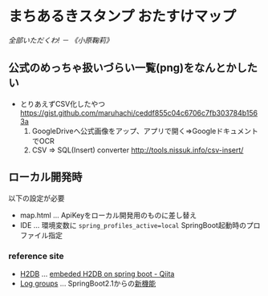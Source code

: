 # まちあるきスタンプ おたすけマップ
_全部いただくわ! － 《小原鞠莉》_

## 公式のめっちゃ扱いづらい一覧(png)をなんとかしたい
* とりあえずCSV化したやつ https://gist.github.com/maruhachi/ceddf855c04c6706c7fb303784b1563a
  1. GoogleDriveへ公式画像をアップ、アプリで開く⇒Googleドキュメント でOCR
  2. CSV => SQL(Insert) converter http://tools.nissuk.info/csv-insert/

## ローカル開発時
以下の設定が必要
* map.html ... ApiKeyをローカル開発用のものに差し替え
* IDE ... 環境変数に `spring_profiles_active=local` SpringBoot起動時のプロファイル指定 

### reference site
* [H2DB](https://github.com/maruhachi/townwalker/blob/master/src/main/resources/application.properties) ... [embeded H2DB on spring boot - Qiita](https://qiita.com/5zm/items/4916d517b45ca9dc5a4b)
* [Log groups](https://github.com/maruhachi/townwalker/blob/master/src/main/resources/application-local.properties) ... SpringBoot2.1からの[新機能](https://docs.spring.io/spring-boot/docs/current/reference/html/boot-features-logging.html#boot-features-custom-log-groups)
